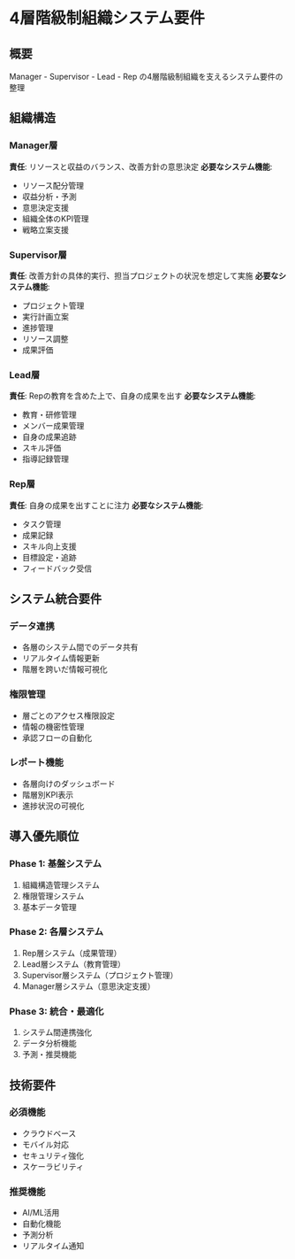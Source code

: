 # 4層階級制組織システム要件

## 概要
Manager - Supervisor - Lead - Rep の4層階級制組織を支えるシステム要件の整理

## 組織構造

### Manager層
**責任**: リソースと収益のバランス、改善方針の意思決定
**必要なシステム機能**:
- リソース配分管理
- 収益分析・予測
- 意思決定支援
- 組織全体のKPI管理
- 戦略立案支援

### Supervisor層
**責任**: 改善方針の具体的実行、担当プロジェクトの状況を想定して実施
**必要なシステム機能**:
- プロジェクト管理
- 実行計画立案
- 進捗管理
- リソース調整
- 成果評価

### Lead層
**責任**: Repの教育を含めた上で、自身の成果を出す
**必要なシステム機能**:
- 教育・研修管理
- メンバー成果管理
- 自身の成果追跡
- スキル評価
- 指導記録管理

### Rep層
**責任**: 自身の成果を出すことに注力
**必要なシステム機能**:
- タスク管理
- 成果記録
- スキル向上支援
- 目標設定・追跡
- フィードバック受信

## システム統合要件

### データ連携
- 各層のシステム間でのデータ共有
- リアルタイム情報更新
- 階層を跨いだ情報可視化

### 権限管理
- 層ごとのアクセス権限設定
- 情報の機密性管理
- 承認フローの自動化

### レポート機能
- 各層向けのダッシュボード
- 階層別KPI表示
- 進捗状況の可視化

## 導入優先順位

### Phase 1: 基盤システム
1. 組織構造管理システム
2. 権限管理システム
3. 基本データ管理

### Phase 2: 各層システム
1. Rep層システム（成果管理）
2. Lead層システム（教育管理）
3. Supervisor層システム（プロジェクト管理）
4. Manager層システム（意思決定支援）

### Phase 3: 統合・最適化
1. システム間連携強化
2. データ分析機能
3. 予測・推奨機能

## 技術要件

### 必須機能
- クラウドベース
- モバイル対応
- セキュリティ強化
- スケーラビリティ

### 推奨機能
- AI/ML活用
- 自動化機能
- 予測分析
- リアルタイム通知
